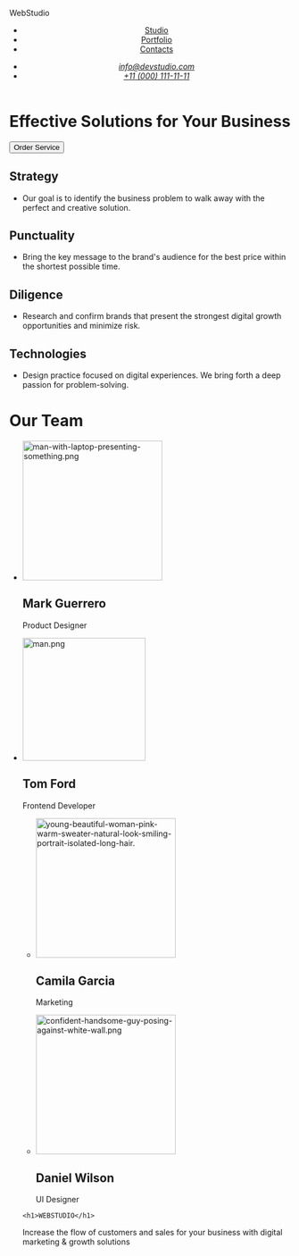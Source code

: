 <!DOCTYPE html>
<html lang="en">

<head>
    <meta charset="UTF-8">
    <meta http-equiv="X-UA-Compatible" content="IE=edge">
    <meta name="viewport" content="width=device-width, initial-scale=1.0">
    <title>Document</title>
</head>
<body>
    <p>WebStudio</p>
<header>
    <nav>
        <a href="./index.html"></a>
        <ul>
            <li><a href="Studio ">Studio</a></li>
            <li><a href="Portfolio">Portfolio</a></li>
            <li><a href=" Contacts">Contacts</a></li>
        </ul>
    </nav>
<address>
    <ul>
        <li><a href="mailto:info@devstudio.com">info@devstudio.com</a></li>
        <li><a href="tel:+110001111111">+11 (000) 111-11-11</a></li>
    </ul>
</address>
</header>
<h1> Effective Solutions
    for Your Business</h1>
<button>Order Service</button> 

<h2>Strategy</h2>
<ul>
<li>Our goal is to identify the business
problem to walk away with the perfect and creative solution. </li>
</ul>
<h2>Punctuality</h2>
    <ul>
        <li>
            Bring the key message to the brand's audience for the best price within the shortest possible time.
        </li>
    </ul>
    <h2> Diligence</h2> 
    <ul>
        <li>
            Research and confirm brands that present the strongest digital growth opportunities and minimize risk.  
        </li>
    </ul>
    <h2>Technologies</h2>
    <ul>
        <li>
            Design practice focused on digital experiences. We bring forth a deep passion for problem-solving.   
        </li>
    </ul>
    <h1>Our Team</h1>
<ul>
        <li>
            <a>
                <img src="https://img.freepik.com/free-photo/man-with-laptop-presenting-something_1368-5030.jpg" alt="man-with-laptop-presenting-something.png"
                width="250"
                />  
            </a>
            <h2>Mark Guerrero</h2>
            <p>Product Designer</p>
        </li>
        <li>
            <a>
                <img src="https://agendapartnership.co.uk/wp-content/uploads/2019/06/thinking-person-png-hd-thinking-man-png-324.png" alt="man.png"
                width="220"
                />
            </a>
            <h2>Tom Ford</h2>
            <p>Frontend Developer</p>
        </li>
        <ul>
            <li>
                <a>
                    <img src="https://img.freepik.com/free-photo/young-beautiful-woman-pink-warm-sweater-natural-look-smiling-portrait-isolated-long-hair_285396-896.jpg" alt="young-beautiful-woman-pink-warm-sweater-natural-look-smiling-portrait-isolated-long-hair."
                    width="250"
                    />
                </a>
               <h2> Camila Garcia</h2> 
               <p>Marketing</p>
            </li>
            <li>
                <a>
                    <img src="https://img.freepik.com/free-photo/serious-looking-handsome-guy-posing-against-white-wall_176420-32935.jpg" alt="confident-handsome-guy-posing-against-white-wall.png"
                    width="250"
                    />
                </a>
                <h2>Daniel Wilson</h2>
                <p>UI Designer</p>
            </li>
        </ul>
  
    <h1>WEBSTUDIO</h1>
<p>Increase the flow of customers and sales for your business with digital marketing & growth solutions</p
>

</body>
</html>

  






